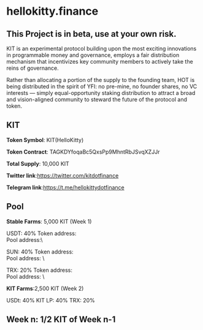 # hellokitty.finance
## This Project is in beta, use at your own risk.
KIT is an experimental protocol building upon the most exciting innovations in programmable money and governance, employs a fair distribution mechanism that incentivizes key community members to actively take the reins of governance.

Rather than allocating a portion of the supply to the founding team, HOT is being distributed in the spirit of YFI: no pre-mine, no founder shares, no VC interests — simply equal-opportunity staking distribution to attract a broad and vision-aligned community to steward the future of the protocol and token.
## KIT

**Token Symbol**: KIT(HelloKitty)

**Token Contract**: TAGKDYfoqaBc5QxsPp9MhntRbJSvqXZJJr

**Total Supply**: 10,000 KIT

**Twitter link**:https://twitter.com/kitdotfinance

**Telegram link**:https://t.me/hellokittydotfinance

## Pool 
**Stable Farms**: 5,000 KIT (Week 1)

USDT: 40%
Token address:\
Pool address:\

SUN: 40%
Token address: \
Pool address: \

TRX: 20% 
Token address: \
Pool address: \

**KIT Farms**:2,500 KIT (Week 2)

USDt: 40% 
KIT LP: 40%
TRX: 20%

## Week n: 1/2 KIT of Week n-1
